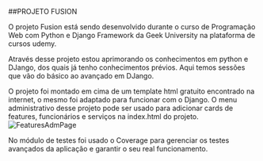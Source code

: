 ##PROJETO FUSION

O projeto Fusion está sendo desenvolvido durante o curso de Programação Web com Python e Django Framework da Geek University na plataforma de cursos udemy.

Através desse projeto estou aprimorando os conhecimentos em python e DJango, dos quais já tenho conhecimentos prévios.
Aqui temos sessões que vão do básico ao avançado em DJango.

O projeto foi montado em cima de um template html gratuito encontrado na internet, o mesmo foi adaptado para funcionar com o Django. O menu administrativo desse projeto pode ser usado para adicionar cards de features, funcionários e serviços na index.html do projeto.
![FeaturesAdmPage](https://user-images.githubusercontent.com/38111460/143885066-68d81a26-fca6-48b0-91e4-fb2624da6807.png)


No módulo de testes foi usado o Coverage para gerenciar os testes avançados da aplicação e garantir o seu real funcionamento.